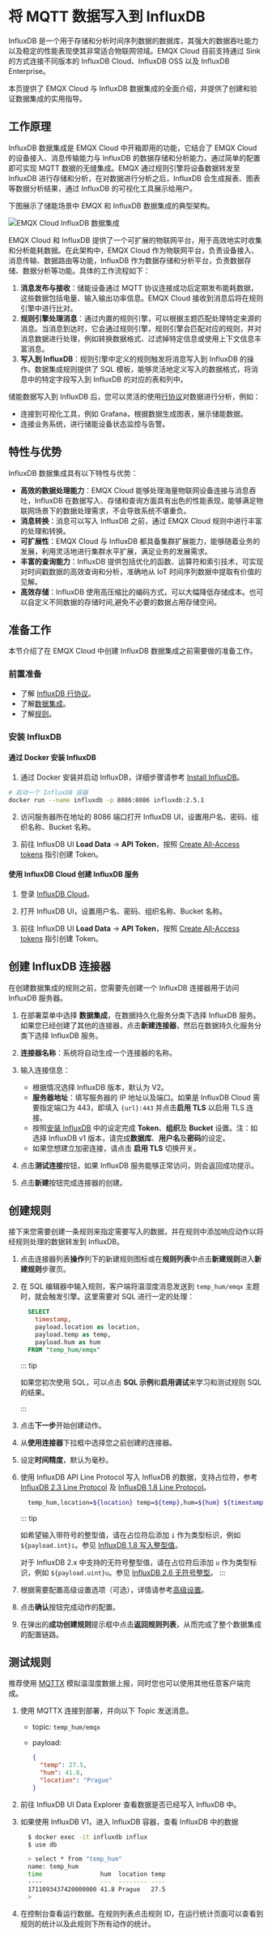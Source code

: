 # 将 MQTT 数据写入到 InfluxDB

InfluxDB 是一个用于存储和分析时间序列数据的数据库，其强大的数据吞吐能力以及稳定的性能表现使其非常适合物联网领域。EMQX Cloud 目前支持通过 Sink 的方式连接不同版本的 InfluxDB Cloud、InfluxDB OSS 以及 InfluxDB Enterprise。

本页提供了 EMQX Cloud 与 InfluxDB 数据集成的全面介绍，并提供了创建和验证数据集成的实用指导。

## 工作原理

InfluxDB 数据集成是 EMQX Cloud 中开箱即用的功能，它结合了 EMQX Cloud 的设备接入、消息传输能力与 InfluxDB 的数据存储和分析能力，通过简单的配置即可实现 MQTT 数据的无缝集成。EMQX 通过规则引擎将设备数据转发至 InfluxDB 进行存储和分析，在对数据进行分析之后，InfluxDB 会生成报表、图表等数据分析结果，通过 InfluxDB 的可视化工具展示给用户。

下图展示了储能场景中 EMQX 和 InfluxDB 数据集成的典型架构。

![EMQX Cloud InfluxDB 数据集成](./_assets/data_integration_influxdb.jpg)

EMQX Cloud 和 InfluxDB 提供了一个可扩展的物联网平台，用于高效地实时收集和分析能耗数据。在此架构中，EMQX Cloud 作为物联网平台，负责设备接入、消息传输、数据路由等功能，InfluxDB 作为数据存储和分析平台，负责数据存储、数据分析等功能。具体的工作流程如下：

1. **消息发布与接收**：储能设备通过 MQTT 协议连接成功后定期发布能耗数据，这些数据包括电量、输入输出功率信息。EMQX Cloud 接收到消息后将在规则引擎中进行比对。
2. **规则引擎处理消息**：通过内置的规则引擎，可以根据主题匹配处理特定来源的消息。当消息到达时，它会通过规则引擎，规则引擎会匹配对应的规则，并对消息数据进行处理，例如转换数据格式、过滤掉特定信息或使用上下文信息丰富消息。
3. **写入到 InfluxDB**：规则引擎中定义的规则触发将消息写入到 InfluxDB 的操作。数据集成规则提供了 SQL 模板，能够灵活地定义写入的数据格式，将消息中的特定字段写入到 InfluxDB 的对应的表和列中。

储能数据写入到 InfluxDB 后，您可以灵活的使用[行协议](https://docs.influxdata.com/influxdb/v2.3/reference/syntax/line-protocol/)对数据进行分析，例如：

- 连接到可视化工具，例如 Grafana，根据数据生成图表，展示储能数据。
- 连接业务系统，进行储能设备状态监控与告警。

## 特性与优势

InfluxDB 数据集成具有以下特性与优势：

- **高效的数据处理能力**：EMQX Cloud 能够处理海量物联网设备连接与消息吞吐，InfluxDB 在数据写入、存储和查询方面具有出色的性能表现，能够满足物联网场景下的数据处理需求，不会导致系统不堪重负。
- **消息转换**：消息可以写入 InfluxDB 之前，通过 EMQX Cloud 规则中进行丰富的处理和转换。
- **可扩展性**：EMQX Cloud 与 InfluxDB 都具备集群扩展能力，能够随着业务的发展，利用灵活地进行集群水平扩展，满足业务的发展需求。
- **丰富的查询能力**：InfluxDB 提供包括优化的函数、运算符和索引技术，可实现对时间戳数据的高效查询和分析，准确地从 IoT 时间序列数据中提取有价值的见解。
- **高效存储**：InfluxDB 使用高压缩比的编码方式，可以大幅降低存储成本。也可以自定义不同数据的存储时间,避免不必要的数据占用存储空间。

## 准备工作

本节介绍了在 EMQX Cloud 中创建 InfluxDB 数据集成之前需要做的准备工作。

### 前置准备

- 了解 [InfluxDB 行协议](https://docs.influxdata.com/influxdb/v2.5/reference/syntax/line-protocol/)。
- 了解[数据集成](./introduction.md)。
- 了解[规则](./rules.md)。

### 安装 InfluxDB

#### 通过 Docker 安装 InfluxDB

1. 通过 Docker 安装并启动 InfluxDB，详细步骤请参考 [Install InfluxDB](https://docs.influxdata.com/influxdb/v2.5/install/)。

```bash
# 启动一个 InfluxDB 容器
docker run --name influxdb -p 8086:8086 influxdb:2.5.1
```

2. 访问服务器所在地址的 8086 端口打开 InfluxDB UI，设置用户名、密码、组织名称、Bucket 名称。

3. 前往 InfluxDB UI **Load Data** -> **API Token**，按照 [Create All-Access tokens](https://docs.influxdata.com/influxdb/v2.5/install/#create-all-access-tokens) 指引创建 Token。

#### 使用 InfluxDB Cloud 创建 InfluxDB 服务

1. 登录 [InfluxDB Cloud](https://cloud2.influxdata.com)。

2. 打开 InfluxDB UI，设置用户名、密码、组织名称、Bucket 名称。

3. 前往 InfluxDB UI **Load Data** -> **API Token**，按照 [Create All-Access tokens](https://docs.influxdata.com/influxdb/v2.5/install/#create-all-access-tokens) 指引创建 Token。

## 创建 InfluxDB 连接器

在创建数据集成的规则之前，您需要先创建一个 InfluxDB 连接器用于访问 InfluxDB 服务器。

1. 在部署菜单中选择 **数据集成**，在数据持久化服务分类下选择 InfluxDB 服务。如果您已经创建了其他的连接器，点击**新建连接器**，然后在数据持久化服务分类下选择 InfluxDB 服务。

2. **连接器名称**：系统将自动生成一个连接器的名称。

3. 输入连接信息：

   - 根据情况选择 InfluxDB 版本，默认为 V2。
   - **服务器地址**：填写服务器的 IP 地址以及端口。如果是 InfluxDB Cloud 需要指定端口为 443，即填入 `{url}:443` 并点击**启用 TLS** 以启用 TLS 连接。
   - 按照[安装 InfluxDB](#安装-InfluxDB) 中的设定完成 **Token**、**组织**及 **Bucket** 设置。注：如选择 InfluxDB v1 版本，请完成**数据库**、**用户名**及**密码**的设定。
   - 如果您想建立加密连接，请点击 **启用 TLS** 切换开关。

4. 点击**测试连接**按钮，如果 InfluxDB 服务能够正常访问，则会返回成功提示。

5. 点击**新建**按钮完成连接器的创建。

## 创建规则

接下来您需要创建一条规则来指定需要写入的数据，并在规则中添加响应动作以将经规则处理的数据转发到 InfluxDB。

1. 点击连接器列表**操作**列下的新建规则图标或在**规则列表**中点击**新建规则**进入**新建规则**步骤页。

2. 在 SQL 编辑器中输入规则，客户端将温湿度消息发送到 `temp_hum/emqx` 主题时，就会触发引擎。这里需要对 SQL 进行一定的处理：

   ```sql
     SELECT
       timestamp,
       payload.location as location,
       payload.temp as temp,
       payload.hum as hum
     FROM "temp_hum/emqx"
   ```

   ::: tip

   如果您初次使用 SQL，可以点击 **SQL 示例**和**启用调试**来学习和测试规则 SQL 的结果。

   :::

3. 点击**下一步**开始创建动作。

4. 从**使用连接器**下拉框中选择您之前创建的连接器。

5. 设定**时间精度**，默认为毫秒。

6. 使用 InfluxDB API Line Protocol 写入 InfluxDB 的数据，支持占位符，参考 [InfluxDB 2.3 Line Protocol](https://docs.influxdata.com/influxdb/v2/reference/syntax/line-protocol/) 及 [InfluxDB 1.8 Line Protocol](https://docs.influxdata.com/influxdb/v1/write_protocols/line_protocol_tutorial/)。

   ```bash
     temp_hum,location=${location} temp=${temp},hum=${hum} ${timestamp}
   ```

   ::: tip

   如希望输入带符号的整型值，请在占位符后添加 `i` 作为类型标识，例如 `${payload.int}i`。参见 [InfluxDB 1.8 写入整型值](https://docs.influxdata.com/influxdb/v1.8/write_protocols/line_protocol_reference/#write-the-field-value-1-as-an-integer-to-influxdb)。

   对于 InfluxDB 2.x 中支持的无符号整型值，请在占位符后添加 `u` 作为类型标识，例如 `${payload.uint}u`。参见 [InfluxDB 2.6 无符号整型](https://docs.influxdata.com/influxdb/v2.6/reference/syntax/line-protocol/#uinteger)。
   :::

7. 根据需要配置高级设置选项（可选），详情请参考[高级设置](https://docs.emqx.com/zh/enterprise/latest/data-integration/data-bridge-influxdb.html#%E9%AB%98%E7%BA%A7%E8%AE%BE%E7%BD%AE)。

8. 点击**确认**按钮完成动作的配置。

9. 在弹出的**成功创建规则**提示框中点击**返回规则列表**，从而完成了整个数据集成的配置链路。

## 测试规则

推荐使用 [MQTTX](https://mqttx.app/) 模拟温湿度数据上报，同时您也可以使用其他任意客户端完成。

1. 使用 MQTTX 连接到部署，并向以下 Topic 发送消息。

   - topic: `temp_hum/emqx`

   - payload:

     ```json
     {
       "temp": 27.5,
       "hum": 41.8,
       "location": "Prague"
     }
     ```

2. 前往 InfluxDB UI Data Explorer 查看数据是否已经写入 InfluxDB 中。

3. 如果使用 InfluxDB V1，进入 InfluxDB 容器，查看 InfluxDB 中的数据

   ```bash
     $ docker exec -it influxdb influx
     $ use db
   ```

   ```bash
     > select * from "temp_hum"
     name: temp_hum
     time                hum  location temp
     ----                ---  -------- ----
     1711093437420000000 41.8 Prague   27.5
     >
   ```

4. 在控制台查看运行数据。在规则列表点击规则 ID，在运行统计页面可以查看到规则的统计以及此规则下所有动作的统计。
